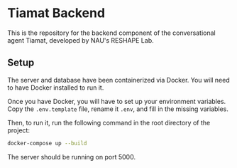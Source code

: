 # Tiamat Backend
This is the repository for the backend component of the conversational agent Tiamat, developed by NAU's RESHAPE Lab.

## Setup
The server and database have been containerized via Docker. You will need to have Docker installed to run it.

Once you have Docker, you will have to set up your environment variables. Copy the `.env.template` file, rename it `.env`, and fill in the missing variables.

Then, to run it, run the following command in the root directory of the project:

```bash
docker-compose up --build
```

The server should be running on port 5000.